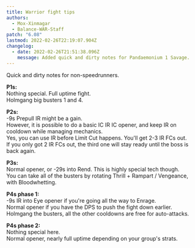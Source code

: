 ```yaml
---
title: Warrior fight tips
authors:
  - Mox-Xinmagar
  - Balance-WAR-Staff
patch: "6.08"
lastmod: 2022-02-26T22:19:07.904Z
changelog:
  - date: 2022-02-26T21:51:38.096Z
    message: Added quick and dirty notes for Pandaemonium 1 Savage.
---
```

Quick and dirty notes for non-speedrunners.  

**P1s:**  
Nothing special. Full uptime fight.  
Holmgang big busters 1 and 4.  
  
**P2s:**  
-9s Prepull IR might be a gain.  
However, it is possible to do a basic IC IR IC opener, and keep IR on cooldown while managing mechanics.  
Yes, you can use IR before Limit Cut happens. You'll get 2-3 IR FCs out.  
If you only got 2 IR FCs out, the third one will stay ready until the boss is back again.  
  
**P3s:**  
Normal opener, or -29s into Rend. This is highly special tech though.  
You can take all of the busters by rotating Thrill + Rampart / Vengeance, with Bloodwhetting.  
  
**P4s phase 1:**  
-9s IR into Eye opener if you're going all the way to Enrage.  
Normal opener if you have the DPS to push the fight down earlier.  
Holmgang the busters, all the other cooldowns are free for auto-attacks.  

**P4s phase 2:**  
Nothing special here.  
Normal opener, nearly full uptime depending on your group's strats.
